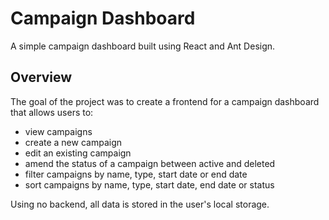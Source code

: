 # Campaign Dashboard

A simple campaign dashboard built using React and Ant Design.

## Overview

The goal of the project was to create a frontend for a campaign dashboard that allows users to:

- view campaigns
- create a new campaign
- edit an existing campaign
- amend the status of a campaign between active and deleted
- filter campaigns by name, type, start date or end date
- sort campaigns by name, type, start date, end date or status

Using no backend, all data is stored in the user's local storage.
